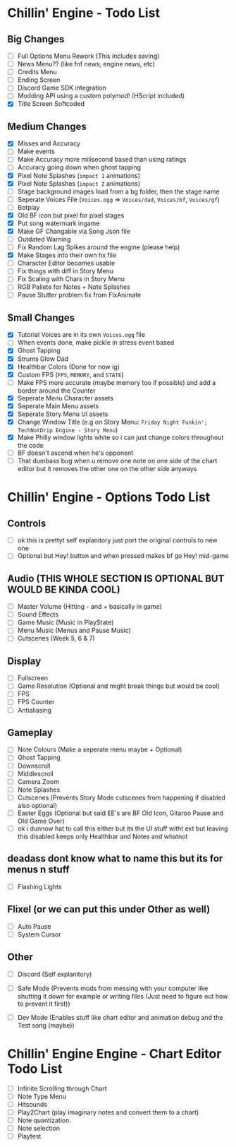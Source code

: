 <!-- WIPE OUT TODO LIST WHEN WE FINISHED WITH THE VERSION WE WORKING ON SO IT DOESN'T GET THAT MESSY (at least for the ones that are checkedf out) UNLESS I CHANGE MY MIND -->
# Chillin' Engine - Todo List

## Big Changes

 - [ ] Full Options Menu Rework (This includes saving)
 - [ ] News Menu?? (like fnf news, engine news, etc)
 - [ ] Credits Menu
 - [ ] Ending Screen
 - [ ] Discord Game SDK integration
 - [ ] Modding API using a custom polymod! (HScript included)
 - [x] Title Screen Softcoded

## Medium Changes

 - [x] Misses and Accuracy
 - [ ] Make events
 - [ ] Make Accuracy more milisecond based than using ratings
 - [ ] Accuracy going down when ghost tapping
 - [x] Pixel Note Splashes (`impact 1` animations)
 - [x] Pixel Note Splashes (`impact 2` animations)
 - [ ] Stage background images load from a bg folder, then the stage name
 - [ ] Seperate Voices File (`Voices.ogg` => `Voices/dad`, `Voices/bf`, `Voices/gf`)
 - [ ] Botplay
 - [x] Old BF icon but pixel for pixel stages
 - [x] Put song watermark ingame
 - [x] Make GF Changable via Song Json file
 - [ ] Outdated Warning
 - [ ] Fix Random Lag Spikes around the engine (please help)
 - [x] Make Stages into their own hx file
 - [ ] Character Editor becomes usable
 - [ ] Fix things with diff in Story Menu
 - [ ] Fix Scaling with Chars in Story Menu
 - [ ] RGB Pallete for Notes + Note Splashes
 - [ ] Pause Stutter problem fix from FlxAnimate

## Small Changes

 - [x] Tutorial Voices are in its own `Voices.ogg` file
 - [ ] When events done, make pickle in stress event based <!-- pickle? oh hell naw - crusher. oh yesssss pico but pickle -Til-->
 - [x] Ghost Tapping
 - [x] Strums Glow Dad
 - [x] Healthbar Colors (Done for now ig)
 - [x] Custom FPS (`FPS`, `MEMORY`, and `STATE`)
 - [ ] Make FPS more accurate (maybe memory too if possible) and add a border around the Counter
 - [x] Seperate Menu Character assets
 - [x] Seperate Main Menu assets
 - [x] Seperate Story Menu UI assets
 - [x] Change Window Title (e.g on Story Menu: `Friday Night Funkin'; TechNotDrip Engine - Story Menu`) <!-- It was TechNotDrip at the time of typing that -->
 - [x] Make Philly window lights white so i can just change colors throughout the code
 - [ ] BF doesn't ascend when he's opponent
 - [ ] That dumbass bug when u remove one note on one side of the chart editor but it removes the other one on the other side anyways

# Chillin' Engine - Options Todo List <!-- These are just what options we r gunna add (assuming til wil aggree with me (crusher)) its not for the whole menu itself tho -->

## Controls

 - [ ] ok this is prettyt self explanitory just port the original controls to new one
 - [ ] Optional but Hey! button and when pressed makes bf go Hey! mid-game

## Audio (THIS WHOLE SECTION IS OPTIONAL BUT WOULD BE KINDA COOL)
 - [ ] Master Volume (Hitting - and + basically in game)
 - [ ] Sound Effects
 - [ ] Game Music (Music in PlayState)
 - [ ] Menu Music (Menus and Pause Music)
 - [ ] Cutscenes (Week 5, 6 & 7)

## Display

 - [ ] Fullscreen
 - [ ] Game Resolution (Optional and might break things but would be cool)
 - [ ] FPS
 - [ ] FPS Counter
 - [ ] Antialiasing

## Gameplay

 - [ ] Note Colours (Make a seperate menu maybe + Optional)
 - [ ] Ghost Tapping
 - [ ] Downscroll
 - [ ] Middlescroll
 - [ ] Camera Zoom
 - [ ] Note Splashes
 - [ ] Cutscenes (Prevents Story Mode cutscenes from happening if disabled also optional)
 - [ ] Easter Eggs (Optional but said EE's are BF Old Icon, Gitaroo Pause and Old Game Over)
 - [ ] ok i dunnow hat to call this either but its the UI stuff witht ext but leaving this disabled keeps only Healthbar and Notes and whatnot

## deadass dont know what to name this but its for menus n stuff

 - [ ] Flashing Lights <!-- is all she ever wanted (yeah) | Beggin' on her knees to be popular | That's her dream, to be popular (hey) | Kill anyone to be popular (hm) | Sell her soul to be popular | Popular, just to be popular (uh-huh) | Everybody scream 'cause she popular (hey) | She mainstream 'cause she popular | Never be free 'cause she popular -->

## Flixel (or we can put this under **Other** as well)

 - [ ] Auto Pause
 - [ ] System Cursor

## Other

 - [ ] Discord (Self explanitory)
 - [ ] Safe Mode (Prevents mods from messing with your computer like shutting it down for example or writing files (Just need to figure out how to prevent it first))
 - [ ] Dev Mode (Enables stuff like chart editor and animation debug and the Test song (maybe))


# Chillin' Engine Engine - Chart Editor Todo List <!-- Stuff we NEED for the chart editor -->
 - [ ] Infinite Scrolling through Chart
 - [ ] Note Type Menu
 - [ ] Hitsounds
 - [ ] Play2Chart (play imaginary notes and convert them to a chart)
 - [ ] Note quantization.
 - [ ] Note selection
 - [ ] Playtest